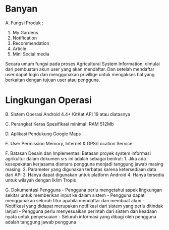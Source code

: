# Banyan

A. Fungsi Produk :

  1.	My Gardens 
  2.	Notification
  3.	Recommendation
  4.	Article
  5.	Mini Social media

Secara umum fungsi pada proses Agricultural System Information, dimulai dari pembuatan akun user yang akan mendaftar.
Dan setelah mendaftar user dapat login dan menggunakan privillige untuk mengakses hal yang berkaitan dengan tujuan user atau pengguna.

# Lingkungan Operasi 
B.  Sistem Operasi
    Android 4.4+ KitKat API 19 atau diatasnya

C.  Perangkat Keras
    Spesifikasi minimal: RAM 512Mb

D.  Aplikasi Pendukung
    Google Maps
    
E.  User Permission
    Memory, Internet & GPS/Location Service

F.  Batasan Desain dan Implementasi 
    Batasan proyek system informasi agrikultur dalam dokumen srs ini adalah sebagai berikut:
    1.	Jika ada kesepakatan kerjasama diantara pengguna menjadi tanggung jawab masing masing.
    2.	Parameter yang digunakan terbatas karena ketersediaan data dari API
    3.	Hanya dapat digunakan untuk platform Android
    4.	Hanya tersedia untuk wilayah dengan Iklim Tropis
    
G.  Dokumentasi Pengguna
    - Pengguna perlu mengetahui aspek lingkungan sekitar untuk memberikan input ke dalam sistem
    - Pengguna dapat menggunakan seluruh fitur apabila mendaftar dan membuat akun
    - Notifikasi yang didapat merupakan notifikasi dari sistem yang perlu ditindak lanjuti
    - Pengguna perlu menyesuaikan perintah dari sistem dan keadaan nyata untuk penyesuaian
    - Seluruh informasi yang dibagi oleh pengguna adalah tanggung jawab pengguna
 
